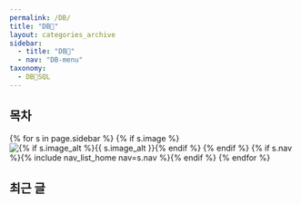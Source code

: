 ```yaml
---
permalink: /DB/
title: "DB🦁"
layout: categories_archive
sidebar:
  - title: "DB🦁"
  - nav: "DB-menu"
taxonomy:
  - DB🦁SQL
---
```


## 목차

{% for s in page.sidebar %}
{% if s.image %}
<img src="{{ s.image | relative_url }}"
             alt="{% if s.image_alt %}{{ s.image_alt }}{% endif %}">
{% endif %}
{% if s.nav %}{% include nav_list_home nav=s.nav %}{% endif %}
{% endfor %}

## 최근 글
